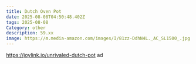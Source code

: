 ```yaml
---
title: Dutch Oven Pot
date: 2025-08-08T04:50:48.402Z
tags: 2025-08-08
Category: other
description: 59.xx
image: https://m.media-amazon.com/images/I/81zz-DdhN4L._AC_SL1500_.jpg
---
```

https://joylink.io/unrivaled-dutch-pot ad